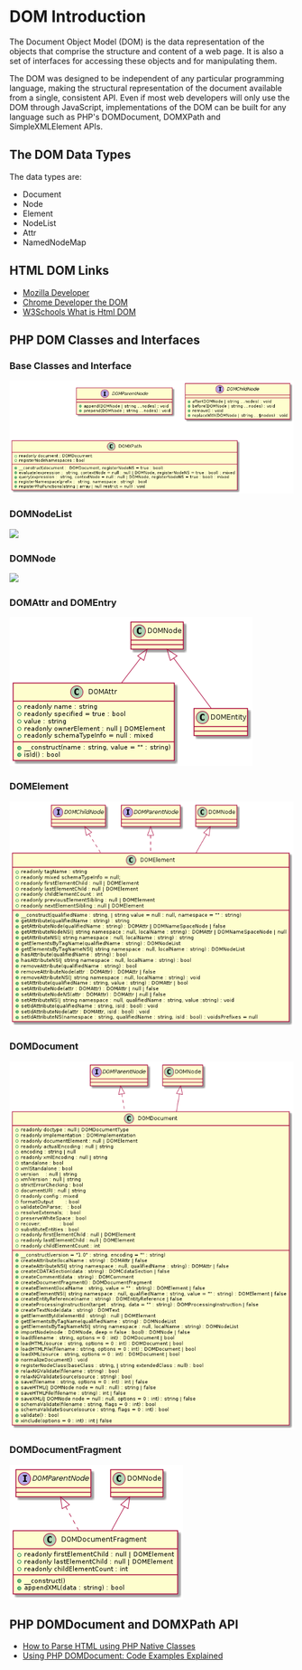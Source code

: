 # DOM Introduction

The Document Object Model (DOM) is the data representation of the objects that comprise the structure and content of a web page. It is also a set of
interfaces for accessing these objects and for manipulating them.

The DOM was designed to be independent of any particular programming language, making
the structural representation of the document available from a single, consistent API. Even if most web developers will only use the DOM through JavaScript,
implementations of the DOM can be built for any language such as PHP's DOMDocument, DOMXPath and SimpleXMLElement APIs.

## The DOM Data Types

The data types are:

* Document
* Node
* Element
* NodeList
* Attr
* NamedNodeMap

## HTML DOM Links

* [Mozilla Developer](https://developer.mozilla.org/en-US/docs/Web/API/Document_Object_Model)
* [Chrome Developer the DOM](https://developer.chrome.com/docs/devtools/dom/)
* [W3Schools What is Html DOM](https://www.w3schools.com/whatis/whatis_htmldom.asp)

## PHP DOM Classes and Interfaces

### Base Classes and Interface

![](/assets/images/base.png)

### DOMNodeList

![](/asset/images/nodelist.png)

### DOMNode 

![](/asset/images/node.png)

### DOMAttr and DOMEntry

![](/assets/images/attr-entry.png)
 
### DOMElement

![](/assets/images/element.png)
 
### DOMDocument

![](/assets/images/document.png)

### DOMDocumentFragment

![](/assets/images/docfragment.png)

## PHP DOMDocument and DOMXPath API

* [How to Parse HTML using PHP Native Classes](https://codingreflections.com/blog/php-parse-html)
* [Using PHP DOMDocument: Code Examples Explained](https://www.bitdegree.org/learn/php-domdocument)
